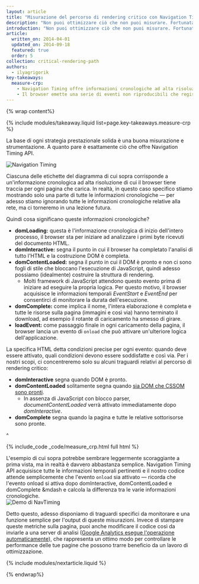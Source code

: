 ```yaml
---
layout: article
title: "Misurazione del percorso di rendering critico con Navigation Timing"
description: "Non puoi ottimizzare ciò che non puoi misurare. Fortunatamente, la Navigation Timing API ci offre tutti gli strumenti necessari per misurare ciascun passaggio del percorso di rendering critico."
introduction: "Non puoi ottimizzare ciò che non puoi misurare. Fortunatamente, Navigation Timing API ci offre tutti gli strumenti necessari per misurare ciascun passaggio del percorso di rendering critico."
article:
  written_on: 2014-04-01
  updated_on: 2014-09-18
  featured: true
  order: 5
collection: critical-rendering-path
authors:
  - ilyagrigorik
key-takeaways:
  measure-crp:
    - Navigation Timing offre informazioni cronologiche ad alta risoluzione per la misurazione di CRP.
    - Il browser emette una serie di eventi non riproducibili che registrano varie fasi di CRP.
---
```

{% wrap content%}

<style>
  img, video, object {
    max-width: 100%;
  }

  img.center {
    display: block;
    margin-left: auto;
    margin-right: auto;
  }
</style>

{% include modules/takeaway.liquid list=page.key-takeaways.measure-crp %}

La base di ogni strategia prestazionale solida è una buona misurazione e strumentazione. A quanto pare è esattamente ciò che offre Navigation Timing API.

<img src="images/dom-navtiming.png" class="center" alt="Navigation Timing">

Ciascuna delle etichette del diagramma di cui sopra corrisponde a un'informazione cronologica ad alta risoluzione di cui il browser tiene traccia per ogni pagina che carica. In realtà, in questo caso specifico stiamo mostrando solo una parte di tutte le informazioni cronologiche &mdash; per adesso stiamo ignorando tutte le informazioni cronologiche relative alla rete, ma ci torneremo in una lezione futura.

Quindi cosa significano queste informazioni cronologiche?

* **domLoading:** questa è l'informazione cronologica di inizio dell'intero processo, il browser sta per iniziare ad analizzare i primi byte ricevuti del documento
  HTML.
* **domInteractive:** segna il punto in cui il browser ha completato l'analisi di tutto l'HTML e la costruzione DOM è completa.
* **domContentLoaded:** segna il punto in cui il DOM è pronto e non ci sono fogli di stile che bloccano l'esecuzione di JavaScript, quindi adesso possiamo (idealmente) costruire la struttura di rendering.
    * Molti framework di JavaScript attendono questo evento prima di iniziare ad eseguire la propria logica. Per questo motivo, il browser acquisisce le informazioni temporali _EventStart_ e _EventEnd_ per consentirci di monitorare la durata dell'esecuzione.
* **domComplete:** come implica il nome, l'intera elaborazione è completa e tutte le risorse sulla pagina (immagini e così via) hanno terminato il download, ad esempio il rotante di caricamento ha smesso di girare.
* **loadEvent:** come passaggio finale in ogni caricamento della pagina, il browser lancia un evento di `onload` che può attivare un'ulteriore logica dell'applicazione.

La specifica HTML detta condizioni precise per ogni evento: quando deve essere attivato, quali condizioni devono essere soddisfatte e così via. Per i nostri scopi, ci concentreremo solo su alcuni traguardi relativi al percorso di rendering critico:

* **domInteractive** segna quando DOM è pronto.
* **domContentLoaded** solitamente segna quando [sia DOM che CSSOM sono pronti](http://calendar.perfplanet.com/2012/deciphering-the-critical-rendering-path/).
    * In assenza di JavaScript con blocco parser, _documentContentLoaded_ verrà attivato immediatamente dopo _domInteractive_.
* **domComplete** segna quando la pagina e tutte le relative sottorisorse sono pronte.

^

{% include_code _code/measure_crp.html full html %}

L'esempio di cui sopra potrebbe sembrare leggermente scoraggiante a prima vista, ma in realtà è davvero abbastanza semplice. Navigation Timing API acquisisce tutte le informazioni temporali pertinenti e il nostro codice attende semplicemente che l'evento `onload` sia attivato &mdash; ricorda che l'evento onload si attiva dopo domInteractive, domContentLoaded e domComplete &mdash e calcola la differenza tra le varie informazioni cronologiche.
<img src="images/device-navtiming-small.png" class="center" alt="Demo di NavTiming">

Detto questo, adesso disponiamo di traguardi specifici da monitorare e una funzione semplice per l'output di queste misurazioni. Invece di stampare queste metriche sulla pagina, puoi anche modificare il codice così da inviarle a una server di analisi ([Google Analytics esegue l'operazione automaticamente](https://support.google.com/analytics/answer/1205784?hl=en)), che rappresenta un ottimo modo per controllare le performance delle tue pagine che possono trarre beneficio da un lavoro di ottimizzazione.

{% include modules/nextarticle.liquid %}

{% endwrap%}

